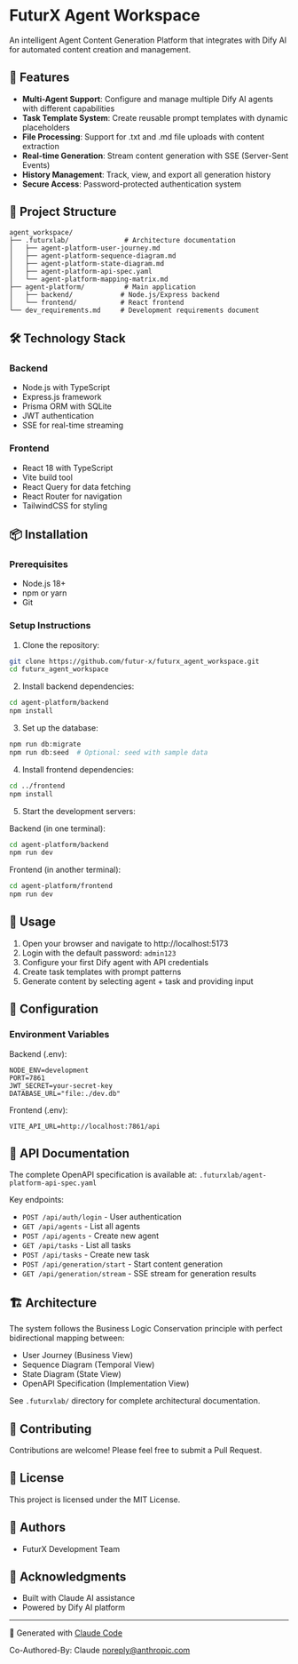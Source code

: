 # FuturX Agent Workspace

An intelligent Agent Content Generation Platform that integrates with Dify AI for automated content creation and management.

## 🚀 Features

- **Multi-Agent Support**: Configure and manage multiple Dify AI agents with different capabilities
- **Task Template System**: Create reusable prompt templates with dynamic placeholders
- **File Processing**: Support for .txt and .md file uploads with content extraction
- **Real-time Generation**: Stream content generation with SSE (Server-Sent Events)
- **History Management**: Track, view, and export all generation history
- **Secure Access**: Password-protected authentication system

## 📁 Project Structure

```
agent_workspace/
├── .futurxlab/              # Architecture documentation
│   ├── agent-platform-user-journey.md
│   ├── agent-platform-sequence-diagram.md
│   ├── agent-platform-state-diagram.md
│   ├── agent-platform-api-spec.yaml
│   └── agent-platform-mapping-matrix.md
├── agent-platform/          # Main application
│   ├── backend/            # Node.js/Express backend
│   └── frontend/           # React frontend
└── dev_requirements.md     # Development requirements document
```

## 🛠 Technology Stack

### Backend
- Node.js with TypeScript
- Express.js framework
- Prisma ORM with SQLite
- JWT authentication
- SSE for real-time streaming

### Frontend
- React 18 with TypeScript
- Vite build tool
- React Query for data fetching
- React Router for navigation
- TailwindCSS for styling

## 📦 Installation

### Prerequisites
- Node.js 18+
- npm or yarn
- Git

### Setup Instructions

1. Clone the repository:
```bash
git clone https://github.com/futur-x/futurx_agent_workspace.git
cd futurx_agent_workspace
```

2. Install backend dependencies:
```bash
cd agent-platform/backend
npm install
```

3. Set up the database:
```bash
npm run db:migrate
npm run db:seed  # Optional: seed with sample data
```

4. Install frontend dependencies:
```bash
cd ../frontend
npm install
```

5. Start the development servers:

Backend (in one terminal):
```bash
cd agent-platform/backend
npm run dev
```

Frontend (in another terminal):
```bash
cd agent-platform/frontend
npm run dev
```

## 🚀 Usage

1. Open your browser and navigate to http://localhost:5173
2. Login with the default password: `admin123`
3. Configure your first Dify agent with API credentials
4. Create task templates with prompt patterns
5. Generate content by selecting agent + task and providing input

## 🔧 Configuration

### Environment Variables

Backend (.env):
```env
NODE_ENV=development
PORT=7861
JWT_SECRET=your-secret-key
DATABASE_URL="file:./dev.db"
```

Frontend (.env):
```env
VITE_API_URL=http://localhost:7861/api
```

## 📝 API Documentation

The complete OpenAPI specification is available at:
`.futurxlab/agent-platform-api-spec.yaml`

Key endpoints:
- `POST /api/auth/login` - User authentication
- `GET /api/agents` - List all agents
- `POST /api/agents` - Create new agent
- `GET /api/tasks` - List all tasks
- `POST /api/tasks` - Create new task
- `POST /api/generation/start` - Start content generation
- `GET /api/generation/stream` - SSE stream for generation results

## 🏗 Architecture

The system follows the Business Logic Conservation principle with perfect bidirectional mapping between:
- User Journey (Business View)
- Sequence Diagram (Temporal View)
- State Diagram (State View)
- OpenAPI Specification (Implementation View)

See `.futurxlab/` directory for complete architectural documentation.

## 🤝 Contributing

Contributions are welcome! Please feel free to submit a Pull Request.

## 📄 License

This project is licensed under the MIT License.

## 👥 Authors

- FuturX Development Team

## 🙏 Acknowledgments

- Built with Claude AI assistance
- Powered by Dify AI platform

---

🤖 Generated with [Claude Code](https://claude.ai/code)

Co-Authored-By: Claude <noreply@anthropic.com>